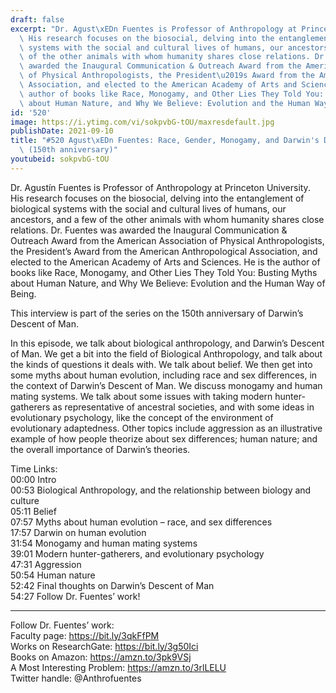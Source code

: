 ```yaml
---
draft: false
excerpt: "Dr. Agust\xEDn Fuentes is Professor of Anthropology at Princeton University.\
  \ His research focuses on the biosocial, delving into the entanglement of biological\
  \ systems with the social and cultural lives of humans, our ancestors, and a few\
  \ of the other animals with whom humanity shares close relations. Dr. Fuentes was\
  \ awarded the Inaugural Communication & Outreach Award from the American Association\
  \ of Physical Anthropologists, the President\u2019s Award from the American Anthropological\
  \ Association, and elected to the American Academy of Arts and Sciences. He is the\
  \ author of books like Race, Monogamy, and Other Lies They Told You: Busting Myths\
  \ about Human Nature, and Why We Believe: Evolution and the Human Way of Being."
id: '520'
image: https://i.ytimg.com/vi/sokpvbG-tOU/maxresdefault.jpg
publishDate: 2021-09-10
title: "#520 Agust\xEDn Fuentes: Race, Gender, Monogamy, and Darwin's Descent of Man\
  \ (150th anniversary)"
youtubeid: sokpvbG-tOU
---
```

<div class="timelinks">

Dr. Agustín Fuentes is Professor of Anthropology at Princeton University. His research focuses on the biosocial, delving into the entanglement of biological systems with the social and cultural lives of humans, our ancestors, and a few of the other animals with whom humanity shares close relations. Dr. Fuentes was awarded the Inaugural Communication & Outreach Award from the American Association of Physical Anthropologists, the President’s Award from the American Anthropological Association, and elected to the American Academy of Arts and Sciences. He is the author of books like Race, Monogamy, and Other Lies They Told You: Busting Myths about Human Nature, and Why We Believe: Evolution and the Human Way of Being.

This interview is part of the series on the 150th anniversary of Darwin’s Descent of Man.

In this episode, we talk about biological anthropology, and Darwin’s Descent of Man. We get a bit into the field of Biological Anthropology, and talk about the kinds of questions it deals with. We talk about belief. We then get into some myths about human evolution, including race and sex differences, in the context of Darwin’s Descent of Man. We discuss monogamy and human mating systems. We talk about some issues with taking modern hunter-gatherers as representative of ancestral societies, and with some ideas in evolutionary psychology, like the concept of the environment of evolutionary adaptedness. Other topics include aggression as an illustrative example of how people theorize about sex differences; human nature; and the overall importance of Darwin’s theories.

Time Links:  
<time>00:00</time> Intro  
<time>00:53</time> Biological Anthropology, and the relationship between biology and culture  
<time>05:11</time> Belief  
<time>07:57</time> Myths about human evolution – race, and sex differences  
<time>17:57</time> Darwin on human evolution  
<time>31:54</time> Monogamy and human mating systems  
<time>39:01</time> Modern hunter-gatherers, and evolutionary psychology  
<time>47:31</time> Aggression  
<time>50:54</time> Human nature  
<time>52:42</time> Final thoughts on Darwin’s Descent of Man  
<time>54:27</time> Follow Dr. Fuentes’ work!

---

Follow Dr. Fuentes’ work:  
Faculty page: https://bit.ly/3qkFfPM  
Works on ResearchGate: https://bit.ly/3g50Ici  
Books on Amazon: https://amzn.to/3pk9VSj  
A Most Interesting Problem: https://amzn.to/3rlLELU  
Twitter handle: @Anthrofuentes
</div>

